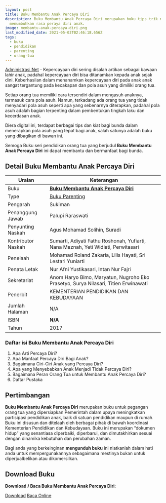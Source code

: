 ```yaml
---
layout: post
title: Buku Membantu Anak Percaya Diri
description: Buku Membantu Anak Percaya Diri merupakan buku tips trik membantu
  menumbuhkan rasa peraya diri anak.
image: membantu-anak-percaya-diri.png
last_modified_date: 2021-05-03T02:46:18.656Z
tags:
  - buku
  - pendidikan
  - parenting
  - orang-tua
---
```


[Administrasi.Net](https://administrasi.net "Administrasi.Net") - Kepercayaan diri sering disalah artikan sebagai bawaan lahir anak, padahal kepercayaan diri bisa ditanamkan kepada anak sejak dini. Keberhasilan dalam menanamkan kepercayaan diri pada anak anak sangat tergantung pada kecakapan dan pola asuh yang dimiliki orang tua.

Setiap orang tua memiliki cara tersendiri dalam mengasuh anaknya, termasuk cara pola asuh. Namun, terkadang ada orang tua yang tidak menyadari pola asuh seperti apa yang sebenarnya diterapkan, padahal pola asuh adalah bagian terpenting dalam pembentukan tingkah laku dan kecerdasan anak.

Diera digital ini, terdapat berbagai tips dan kiat bagi bunda dalam menerapkan pola asuh yang tepat bagi anak, salah satunya adalah buku yang dibagikan di bawan ini.

Semoga Buku seri pendidikan orang tua yang berjudul **Buku Membantu Anak Percaya Diri** ini dapat membantu dan bermanfaat bagi bunda.

## Detail Buku Membantu Anak Percaya Diri

|Uraian|Keterangan|
| --- | --- |
|Buku|<a href="/bse/membantu-anak-percaya-diri" title="Buku Membantu Anak Percaya Diri"><strong>Buku Membantu Anak Percaya Diri</strong></a>|
|Type|<a href="/bse/parenting" title="Buku Parenting" target="_blank">Buku Parenting</a>|
|Pengarah|Sukiman|
|Penanggung Jawab|Palupi Raraswati|
|Penyunting Naskah|Agus Mohamad Solihin, Suradi|
|Kontributor Naskah|Sumarti, Adiyati Fathu Roshonah, Yufiarti, Nana Maznah, Yeti Widiati, Perwitasari|
|Penelaah|Mohamad Roland Zakaria, Lilis Hayati, Sri Lestari Yuniarti|
|Penata Letak|Nur Afni Yustikasari, Intan Nur Fajri|
|Sekretariat|Anom Haryo Bimo, Maryatun, Nugroho Eko Prasetyo, Surya Nilasari, Titien Erwinawati|
|Penerbit|KEMENTERIAN PENDIDIKAN DAN KEBUDAYAAN|
|Jumlah Halaman|N/A|
|ISBN|<strong>N/A</strong>|
|Tahun|2017|

### Daftar isi Buku Membantu Anak Percaya Diri
1. Apa Arti Percaya Diri?
2. Apa Manfaat Percaya Diri Bagi Anak?
3. Bagaimana Ciri-Ciri Anak yang Percaya Diri?
4. Apa yang Menyebabkan Anak Menjadi Tidak Percaya Diri?
5. Bagaimana Peran Orang Tua untuk Membantu Anak Percaya Diri?
6. Daftar Pustaka

## Pertimbangan
**Buku Membantu Anak Percaya Diri** merupakan buku untuk pegangan orang tua yang dipersiapkan Pemerintah dalam upaya meningkatkan partisipasi pendidikan anak, baik di satuan pendidikan maupun di rumah. Buku ini disusun dan ditelaah oleh berbagai pihak di bawah koordinasi Kementerian Pendidikan dan Kebudayaan. Buku ini merupakan “dokumen hidup” yang senantiasa diperbaiki, diperbarui, dan dimutakhirkan sesuai dengan dinamika kebutuhan dan perubahan zaman.

Bagi anda yang berkeinginan <b>mengunduh buku</b> ini niatkanlah dalam hati anda untuk mempergunakannya sebagaimana mestinya bukan untuk diperjualbelikan atau dikomersilkan.
  
## Download Buku
**Download / Baca Buku Membantu Anak Percaya Diri**:

<p class="center"><a class="button download" href="https://docs.google.com/uc?export=download&id=1C3inQbGnAdC5YR1qVfjOc208Khq_LA-K" rel="nofollow" target="_blank" title="Download Buku Membantu Anak Percaya Diri">Download</a>
<a class="button demo open-dialog" href="https://drive.google.com/file/d/1C3inQbGnAdC5YR1qVfjOc208Khq_LA-K/preview" rel="nofollow" target="_blank" title="Baca Buku Membantu Anak Percaya Diri">Baca Online</a></p>
